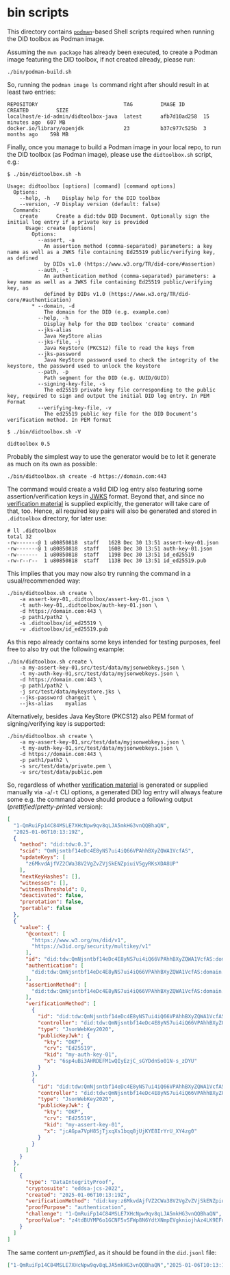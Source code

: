 # bin scripts

This directory contains [`podman`](https://docs.podman.io/en/latest/)-based Shell scripts required when running the DID toolbox as Podman image.

Assuming the `mvn package` has already been executed, to create a Podman image featuring the DID toolbox, if not created already, please run: 
```shell
./bin/podman-build.sh
```

So, running the `podman image ls` command right after should result in at least two entries:
```text
REPOSITORY                            TAG         IMAGE ID      CREATED         SIZE
localhost/e-id-admin/didtoolbox-java  latest      afb7d10ad258  15 minutes ago  607 MB
docker.io/library/openjdk             23          b37c977c525b  3 months ago    598 MB
```

Finally, once you manage to build a Podman image in your local repo, to run the DID toolbox (as Podman image), please use the `didtoolbox.sh` script, e.g.:

```text
$ ./bin/didtoolbox.sh -h

Usage: didtoolbox [options] [command] [command options]
  Options:
    --help, -h    Display help for the DID toolbox
    --version, -V Display version (default: false)
  Commands:
    create      Create a did:tdw DID Document. Optionally sign the initial log entry if a private key is provided
      Usage: create [options]
        Options:
          --assert, -a
            An assertion method (comma-separated) parameters: a key name as well as a JWKS file containing Ed25519 public/verifying key, as defined 
            by DIDs v1.0 (https://www.w3.org/TR/did-core/#assertion)
          --auth, -t
            An authentication method (comma-separated) parameters: a key name as well as a JWKS file containing Ed25519 public/verifying key, as 
            defined by DIDs v1.0 (https://www.w3.org/TR/did-core/#authentication)
        * --domain, -d
            The domain for the DID (e.g. example.com)
          --help, -h
            Display help for the DID toolbox 'create' command
          --jks-alias
            Java KeyStore alias
          --jks-file, -j
            Java KeyStore (PKCS12) file to read the keys from
          --jks-password
            Java KeyStore password used to check the integrity of the keystore, the password used to unlock the keystore
          --path, -p
            Path segment for the DID (e.g. UUID/GUID)
          --signing-key-file, -s
            The ed25519 private key file corresponding to the public key, required to sign and output the initial DID log entry. In PEM Format
          --verifying-key-file, -v
            The ed25519 public key file for the DID Document’s verification method. In PEM format

$ ./bin/didtoolbox.sh -V

didtoolbox 0.5
```

Probably the simplest way to use the generator would be to let it generate as much on its own as possible:

```shell
./bin/didtoolbox.sh create -d https://domain.com:443
```

The command would create a valid DID log entry also featuring some assertion/verification keys in [JWKS](https://datatracker.ietf.org/doc/html/rfc7517) format.
Beyond that, and since no [verification material](https://www.w3.org/TR/did-core/#verification-material) is supplied explicitly, 
the generator will take care of that, too. Hence, all required key pairs will also be generated and stored in `.didtoolbox` directory, for later use:

```shell
# ll .didtoolbox
total 32
-rw-------@ 1 u80850818  staff   162B Dec 30 13:51 assert-key-01.json
-rw-------@ 1 u80850818  staff   160B Dec 30 13:51 auth-key-01.json
-rw-------  1 u80850818  staff   119B Dec 30 13:51 id_ed25519
-rw-r--r--  1 u80850818  staff   113B Dec 30 13:51 id_ed25519.pub
```

This implies that you may now also try running the command in a usual/recommended way:

```shell
./bin/didtoolbox.sh create \
    -a assert-key-01,.didtoolbox/assert-key-01.json \
    -t auth-key-01,.didtoolbox/auth-key-01.json \
    -d https://domain.com:443 \
    -p path1/path2 \
    -s .didtoolbox/id_ed25519 \
    -v .didtoolbox/id_ed25519.pub                                                      
```

As this repo already contains some keys intended for testing purposes, feel free to also try out the following example: 

```shell
./bin/didtoolbox.sh create \
    -a my-assert-key-01,src/test/data/myjsonwebkeys.json \
    -t my-auth-key-01,src/test/data/myjsonwebkeys.json \
    -d https://domain.com:443 \
    -p path1/path2 \
    -j src/test/data/mykeystore.jks \
    --jks-password changeit \
    --jks-alias    myalias                                              
```

 Alternatively, besides Java KeyStore (PKCS12) also PEM format of signing/verifying key is supported:

```shell
./bin/didtoolbox.sh create \
    -a my-assert-key-01,src/test/data/myjsonwebkeys.json \
    -t my-auth-key-01,src/test/data/myjsonwebkeys.json \
    -d https://domain.com:443 \
    -p path1/path2 \
    -s src/test/data/private.pem \
    -v src/test/data/public.pem                                              
```

So, regardless of whether [verification material](https://www.w3.org/TR/did-core/#verification-material) is generated 
or supplied manually via `-a`/`-t` CLI options, a generated DID log entry will always feature some e.g. the command above 
should produce a following output (_prettified_/_pretty-printed_ version):

```json
[
  "1-QmRuiFp14C84MSLE7XHcNpw9qv8qLJA5mkHG3vnQQBhaQN",
  "2025-01-06T10:13:19Z",
  {
    "method": "did:tdw:0.3",
    "scid": "QmNjsntbf14eDc4E8yNS7ui4iQ66VPAhhBXyZQWA1VcfAS",
    "updateKeys": [
      "z6MkvdAjfVZ2CWa38V2VgZvZVjSkENZpiuiV5gyRKsXDA8UP"
    ],
    "nextKeyHashes": [],
    "witnesses": [],
    "witnessThreshold": 0,
    "deactivated": false,
    "prerotation": false,
    "portable": false
  },
  {
    "value": {
      "@context": [
        "https://www.w3.org/ns/did/v1",
        "https://w3id.org/security/multikey/v1"
      ],
      "id": "did:tdw:QmNjsntbf14eDc4E8yNS7ui4iQ66VPAhhBXyZQWA1VcfAS:domain.com%3A443:path1:path2",
      "authentication": [
        "did:tdw:QmNjsntbf14eDc4E8yNS7ui4iQ66VPAhhBXyZQWA1VcfAS:domain.com%3A443:path1:path2#my-auth-key-01"
      ],
      "assertionMethod": [
        "did:tdw:QmNjsntbf14eDc4E8yNS7ui4iQ66VPAhhBXyZQWA1VcfAS:domain.com%3A443:path1:path2#my-assert-key-01"
      ],
      "verificationMethod": [
        {
          "id": "did:tdw:QmNjsntbf14eDc4E8yNS7ui4iQ66VPAhhBXyZQWA1VcfAS:domain.com%3A443:path1:path2#my-auth-key-01",
          "controller": "did:tdw:QmNjsntbf14eDc4E8yNS7ui4iQ66VPAhhBXyZQWA1VcfAS:domain.com%3A443:path1:path2",
          "type": "JsonWebKey2020",
          "publicKeyJwk": {
            "kty": "OKP",
            "crv": "Ed25519",
            "kid": "my-auth-key-01",
            "x": "6sp4uBi3AHRDEFM1wQIyEzjC_sGYDdnSo01N-s_zDYU"
          }
        },
        {
          "id": "did:tdw:QmNjsntbf14eDc4E8yNS7ui4iQ66VPAhhBXyZQWA1VcfAS:domain.com%3A443:path1:path2#my-assert-key-01",
          "controller": "did:tdw:QmNjsntbf14eDc4E8yNS7ui4iQ66VPAhhBXyZQWA1VcfAS:domain.com%3A443:path1:path2",
          "type": "JsonWebKey2020",
          "publicKeyJwk": {
            "kty": "OKP",
            "crv": "Ed25519",
            "kid": "my-assert-key-01",
            "x": "jcAGpa7VpH8SjTjxqXs1bqq8jUjKYE8IrYrU_XY4zg0"
          }
        }
      ]
    }
  },
  [
    {
      "type": "DataIntegrityProof",
      "cryptosuite": "eddsa-jcs-2022",
      "created": "2025-01-06T10:13:19Z",
      "verificationMethod": "did:key:z6MkvdAjfVZ2CWa38V2VgZvZVjSkENZpiuiV5gyRKsXDA8UP#z6MkvdAjfVZ2CWa38V2VgZvZVjSkENZpiuiV5gyRKsXDA8UP",
      "proofPurpose": "authentication",
      "challenge": "1-QmRuiFp14C84MSLE7XHcNpw9qv8qLJA5mkHG3vnQQBhaQN",
      "proofValue": "z4tdBUYMP6o1GCNF5vSFWp8N6YdtXNmpEVgkniojhAz4LK9EFuPyLwQAYaSvesH3kJX2ugz1JbAXxXCdtdMKYpKNy"
    }
  ]
]
```

The same content _un-prettified_, as it should be found in the `did.jsonl` file:

```json
["1-QmRuiFp14C84MSLE7XHcNpw9qv8qLJA5mkHG3vnQQBhaQN","2025-01-06T10:13:19Z",{"method":"did:tdw:0.3","scid":"QmNjsntbf14eDc4E8yNS7ui4iQ66VPAhhBXyZQWA1VcfAS","updateKeys":["z6MkvdAjfVZ2CWa38V2VgZvZVjSkENZpiuiV5gyRKsXDA8UP"],"nextKeyHashes":[],"witnesses":[],"witnessThreshold":0,"deactivated":false,"prerotation":false,"portable":false},{"value":{"@context":["https://www.w3.org/ns/did/v1","https://w3id.org/security/multikey/v1"],"id":"did:tdw:QmNjsntbf14eDc4E8yNS7ui4iQ66VPAhhBXyZQWA1VcfAS:domain.com%3A443:path1:path2","authentication":["did:tdw:QmNjsntbf14eDc4E8yNS7ui4iQ66VPAhhBXyZQWA1VcfAS:domain.com%3A443:path1:path2#my-auth-key-01"],"assertionMethod":["did:tdw:QmNjsntbf14eDc4E8yNS7ui4iQ66VPAhhBXyZQWA1VcfAS:domain.com%3A443:path1:path2#my-assert-key-01"],"verificationMethod":[{"id":"did:tdw:QmNjsntbf14eDc4E8yNS7ui4iQ66VPAhhBXyZQWA1VcfAS:domain.com%3A443:path1:path2#my-auth-key-01","controller":"did:tdw:QmNjsntbf14eDc4E8yNS7ui4iQ66VPAhhBXyZQWA1VcfAS:domain.com%3A443:path1:path2","type":"JsonWebKey2020","publicKeyJwk":{"kty":"OKP","crv":"Ed25519","kid":"my-auth-key-01","x":"6sp4uBi3AHRDEFM1wQIyEzjC_sGYDdnSo01N-s_zDYU"}},{"id":"did:tdw:QmNjsntbf14eDc4E8yNS7ui4iQ66VPAhhBXyZQWA1VcfAS:domain.com%3A443:path1:path2#my-assert-key-01","controller":"did:tdw:QmNjsntbf14eDc4E8yNS7ui4iQ66VPAhhBXyZQWA1VcfAS:domain.com%3A443:path1:path2","type":"JsonWebKey2020","publicKeyJwk":{"kty":"OKP","crv":"Ed25519","kid":"my-assert-key-01","x":"jcAGpa7VpH8SjTjxqXs1bqq8jUjKYE8IrYrU_XY4zg0"}}]}},[{"type":"DataIntegrityProof","cryptosuite":"eddsa-jcs-2022","created":"2025-01-06T10:13:19Z","verificationMethod":"did:key:z6MkvdAjfVZ2CWa38V2VgZvZVjSkENZpiuiV5gyRKsXDA8UP#z6MkvdAjfVZ2CWa38V2VgZvZVjSkENZpiuiV5gyRKsXDA8UP","proofPurpose":"authentication","challenge":"1-QmRuiFp14C84MSLE7XHcNpw9qv8qLJA5mkHG3vnQQBhaQN","proofValue":"z4tdBUYMP6o1GCNF5vSFWp8N6YdtXNmpEVgkniojhAz4LK9EFuPyLwQAYaSvesH3kJX2ugz1JbAXxXCdtdMKYpKNy"}]]
```
